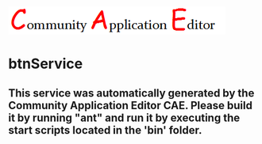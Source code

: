 ![CAE](https://github.com/CAE-Community-Application-Editor/application-202/blob/master/microservice-208/img/logo.png)  

btnService
===================


This service was automatically generated by the Community Application Editor CAE. Please build it by running "ant" and run it by executing the start scripts located in the 'bin' folder.
---------------
